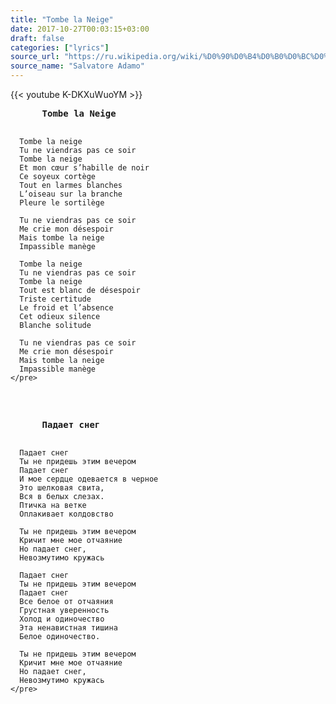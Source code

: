```yaml
---
title: "Tombe la Neige"
date: 2017-10-27T00:03:15+03:00
draft: false
categories: ["lyrics"]
source_url: "https://ru.wikipedia.org/wiki/%D0%90%D0%B4%D0%B0%D0%BC%D0%BE,_%D0%A1%D0%B0%D0%BB%D1%8C%D0%B2%D0%B0%D1%82%D0%BE%D1%80%D0%B5"
source_name: "Salvatore Adamo"
---
```


<div class="row">
  <div class="col-6">
    {{< youtube K-DKXuWuoYM >}}
  </div>
</div>

<!--more-->

<div class="row">
  <div class="col-6">
    <pre>
      <strong>Tombe la Neige</strong>

      Tombe la neige
      Tu ne viendras pas ce soir
      Tombe la neige
      Et mon cœur s’habille de noir
      Ce soyeux cortège
      Tout en larmes blanches
      L’oiseau sur la branche
      Pleure le sortilège

      Tu ne viendras pas ce soir
      Me crie mon désespoir
      Mais tombe la neige
      Impassible manège

      Tombe la neige
      Tu ne viendras pas ce soir
      Tombe la neige
      Tout est blanc de désespoir
      Triste certitude
      Le froid et l’absence
      Cet odieux silence
      Blanche solitude

      Tu ne viendras pas ce soir
      Me crie mon désespoir
      Mais tombe la neige
      Impassible manège
    </pre>
  </div>
  <div class="col-6">
    <pre>
      <strong>Падает снег</strong>

      Падает снег  
      Ты не придешь этим вечером
      Падает снег
      И мое сердце одевается в черное
      Это шелковая свита,
      Вся в белых слезах.
      Птичка на ветке
      Оплакивает колдовство

      Ты не придешь этим вечером
      Кричит мне мое отчаяние
      Но падает снег,
      Невозмутимо кружась

      Падает снег
      Ты не придешь этим вечером
      Падает снег
      Все белое от отчаяния
      Грустная уверенность
      Холод и одиночество
      Эта ненавистная тишина
      Белое одиночество.

      Ты не придешь этим вечером
      Кричит мне мое отчаяние
      Но падает снег,
      Невозмутимо кружась
    </pre>
  </div>
</div>
